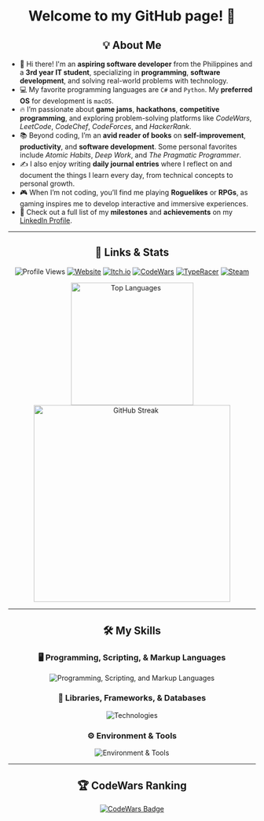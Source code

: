 <h1 align="center">Welcome to my GitHub page! 👋</h1>

<h2 align="center">💡 About Me</h2>

- 👋 Hi there! I'm an **aspiring software developer** from the Philippines and a **3rd year IT student**, specializing in **programming**, **software development**, and solving real-world problems with technology.  
- 💻 My favorite programming languages are `C#` and `Python`. My **preferred OS** for development is `macOS`.  
- 🔥 I’m passionate about **game jams**, **hackathons**, **competitive programming**, and exploring problem-solving platforms like _CodeWars_, _LeetCode_, _CodeChef_, _CodeForces_, and _HackerRank_.  
- 📚 Beyond coding, I’m an **avid reader of books** on **self-improvement**, **productivity**, and **software development**. Some personal favorites include _Atomic Habits_, _Deep Work_, and _The Pragmatic Programmer_.  
- ✍️ I also enjoy writing **daily journal entries** where I reflect on and document the things I learn every day, from technical concepts to personal growth.  
- 🎮 When I’m not coding, you’ll find me playing **Roguelikes** or **RPGs**, as gaming inspires me to develop interactive and immersive experiences.  
- 🚀 Check out a full list of my **milestones** and **achievements** on my [LinkedIn Profile](https://www.linkedin.com/in/marc-plarisan/).  

---

<h2 align="center">🔗 Links & Stats</h2>

<p align="center">
  <img src="https://komarev.com/ghpvc/?username=DragunWF&color=007ec6&style=flat-square" alt="Profile Views">
  <a href="https://dragunwf.onrender.com/" target="_blank"><img src="https://img.shields.io/badge/Personal%20Website-4285F4?style=flat-square&logo=Google-Chrome&logoColor=white" alt="Website"></a>
  <a href="https://dragunwf.itch.io/" target="_blank"><img src="https://img.shields.io/badge/Itch.io-EF4444?style=flat-square&logo=itch.io&logoColor=white" alt="Itch.io"></a>
  <a href="https://www.codewars.com/users/DragunWF" target="_blank"><img src="https://img.shields.io/badge/CodeWars-B1361E?style=flat-square&logo=codewars&logoColor=white" alt="CodeWars"></a>
  <a href="https://data.typeracer.com/pit/profile?user=dragunwf" target="_blank"><img src="https://img.shields.io/badge/TypeRacer-FF4500?style=flat-square&logo=monkeytype&logoColor=white" alt="TypeRacer"></a>
  <a href="https://steamcommunity.com/id/dragunwf/" target="_blank"><img src="https://img.shields.io/badge/Steam-000000?style=flat-square&logo=steam&logoColor=white" alt="Steam"></a>
</p>

<div align="center">
  <a href="https://github.com/anuraghazra/github-readme-stats">
    <img width="249" src="https://github-readme-stats.vercel.app/api/top-langs/?username=DragunWF&layout=compact&theme=merko&langs_count=8" alt="Top Languages" />
  </a>
  <a href="https://github.com/DenverCoder1/github-readme-streak-stats">
    <img width="400" src="https://github-readme-streak-stats-eight.vercel.app/?user=DragunWF&theme=merko" alt="GitHub Streak" />
  </a>
</div>

---

<h2 align="center">🛠️ My Skills</h2>

<h3 align="center">🖥️ Programming, Scripting, & Markup Languages</h3>
<p align="center">
  <img src="https://go-skill-icons.vercel.app/api/icons?i=py,java,cs,c,lua,js,css,html,md&theme=dark" alt="Programming, Scripting, and Markup Languages" />
</p>

<h3 align="center">🚀 Libraries, Frameworks, & Databases</h3>

<p align="center">
  <img src="https://go-skill-icons.vercel.app/api/icons?i=express,react,jquery,tailwind,bootstrap,flask,django,firebase,mongodb,sqlite,mysql,sqlserver,selenium,unity,godot,pygame,discordbots,dotnet&theme=dark&perline=9" alt="Technologies" />
</p>

<h3 align="center">⚙️ Environment & Tools</h3>

<p align="center">
  <img src="https://go-skill-icons.vercel.app/api/icons?i=git,github,nodejs,npm,androidstudio,postman,figma,netlify,vercel,replit,vscode,visualstudio,windows,linux,ubuntu,apple,bash,powershell&theme=dark&perline=9" alt="Environment & Tools" />
</p>

---

<h2 align="center">🏆 CodeWars Ranking</h2>

<p align="center">
  <a href="https://www.codewars.com/users/DragunWF">
    <img src="https://www.codewars.com/users/DragunWF/badges/large" alt="CodeWars Badge" />
  </a>
</p>
